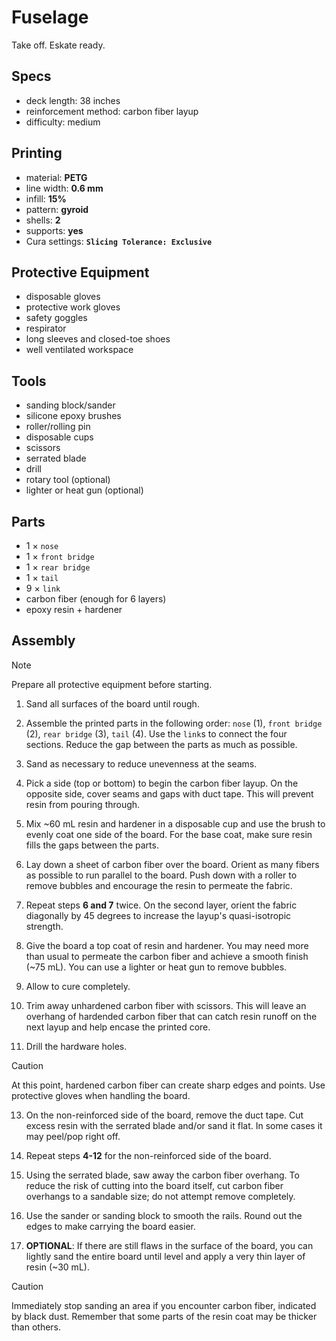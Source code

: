 # Fuselage
Take off. Eskate ready.

## Specs
- deck length: 38 inches
- reinforcement method: carbon fiber layup
- difficulty: medium

## Printing
- material: **PETG**
- line width: **0.6 mm**
- infill: **15%**
- pattern: **gyroid**
- shells: **2**
- supports: **yes**
- Cura settings: **`Slicing Tolerance: Exclusive`**

## Protective Equipment
- disposable gloves
- protective work gloves
- safety goggles
- respirator
- long sleeves and closed-toe shoes
- well ventilated workspace

## Tools
- sanding block/sander
- silicone epoxy brushes
- roller/rolling pin
- disposable cups
- scissors
- serrated blade
- drill
- rotary tool (optional)
- lighter or heat gun (optional)

## Parts
- 1 × `nose`
- 1 × `front bridge`
- 1 × `rear bridge`
- 1 × `tail`
- 9 × `link`
- carbon fiber (enough for 6 layers)
- epoxy resin + hardener

## Assembly
> [!NOTE]  
> Prepare all protective equipment before starting.

1. Sand all surfaces of the board until rough.

2. Assemble the printed parts in the following order: `nose` (1), `front bridge` (2), `rear bridge` (3), `tail` (4). Use the `link`s to connect the four sections. Reduce the gap between the parts as much as possible.

4. Sand as necessary to reduce unevenness at the seams.

5. Pick a side (top or bottom) to begin the carbon fiber layup. On the opposite side, cover seams and gaps with duct tape. This will prevent resin from pouring through.

6. Mix ~60 mL resin and hardener in a disposable cup and use the brush to evenly coat one side of the board. For the base coat, make sure resin fills the gaps between the parts. 

7. Lay down a sheet of carbon fiber over the board. Orient as many fibers as possible to run parallel to the board. Push down with a roller to remove bubbles and encourage the resin to permeate the fabric.

8. Repeat steps **6 and 7** twice. On the second layer, orient the fabric diagonally by 45 degrees to increase the layup's quasi-isotropic strength.

9. Give the board a top coat of resin and hardener. You may need more than usual to permeate the carbon fiber and achieve a smooth finish (~75 mL). You can use a lighter or heat gun to remove bubbles.

10. Allow to cure completely.

11. Trim away unhardened carbon fiber with scissors. This will leave an overhang of hardended carbon fiber that can catch resin runoff on the next layup and help encase the printed core.

12. Drill the hardware holes.

> [!CAUTION]
> At this point, hardened carbon fiber can create sharp edges and points. Use protective gloves when handling the board.

13. On the non-reinforced side of the board, remove the duct tape. Cut excess resin with the serrated blade and/or sand it flat. In some cases it may peel/pop right off.

14. Repeat steps **4-12** for the non-reinforced side of the board.

15. Using the serrated blade, saw away the carbon fiber overhang. To reduce the risk of cutting into the board itself, cut carbon fiber overhangs to a sandable size; do not attempt remove completely.

15. Use the sander or sanding block to smooth the rails. Round out the edges to make carrying the board easier.

16. **OPTIONAL**: If there are still flaws in the surface of the board, you can lightly sand the entire board until level and apply a very thin layer of resin (~30 mL).
> [!CAUTION]
> Immediately stop sanding an area if you encounter carbon fiber, indicated by black dust. Remember that some parts of the resin coat may be thicker than others.
